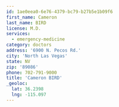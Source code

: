 ```yaml
---
id: 1ae0eea0-6e76-4379-bc79-b27b5e1b09f6
first_name: Cameron
last_name: BIRD
license: M.D.
services:
  - emergency-medicine
category: doctors
address: '6900 N. Pecos Rd.'
city: 'North Las Vegas'
state: NV
zip: '89086'
phone: 702-791-9000
title: 'Cameron BIRD'
_geoloc:
  lat: 36.2398
  lng: -115.097
---
```

